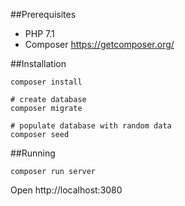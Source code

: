 ##Prerequisites
- PHP 7.1
- Composer https://getcomposer.org/

##Installation
```
composer install

# create database
composer migrate

# populate database with random data
composer seed
```

##Running
```
composer run server
```
Open http://localhost:3080

